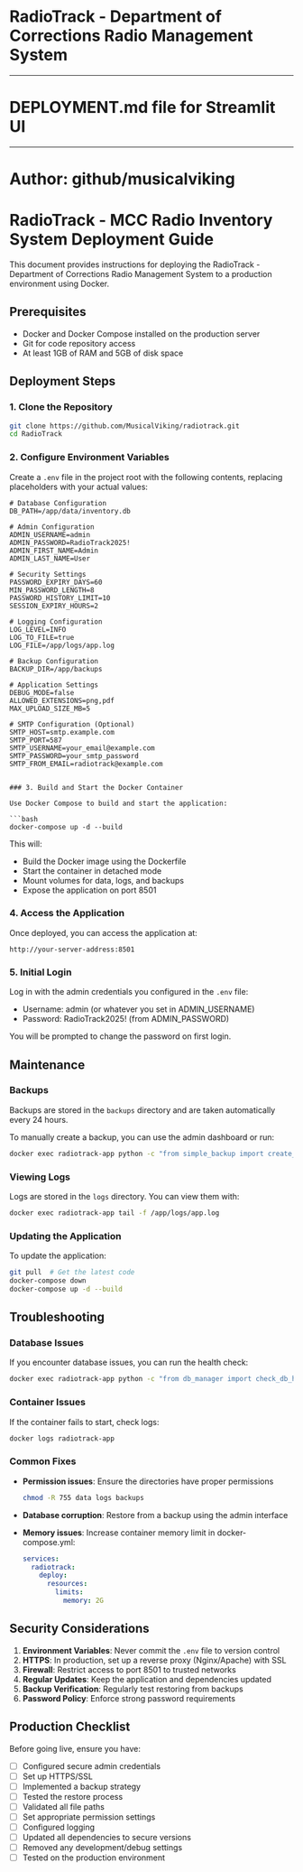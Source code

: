# RadioTrack - Department of Corrections Radio Management System

---

# DEPLOYMENT.md file for Streamlit UI

---

# Author: github/musicalviking

# RadioTrack - MCC Radio Inventory System Deployment Guide

This document provides instructions for deploying the RadioTrack - Department of Corrections Radio Management System to a production environment using Docker.

## Prerequisites

- Docker and Docker Compose installed on the production server
- Git for code repository access
- At least 1GB of RAM and 5GB of disk space

## Deployment Steps

### 1. Clone the Repository

```bash
git clone https://github.com/MusicalViking/radiotrack.git
cd RadioTrack
```

### 2. Configure Environment Variables

Create a `.env` file in the project root with the following contents, replacing placeholders with your actual values:

```
# Database Configuration
DB_PATH=/app/data/inventory.db

# Admin Configuration
ADMIN_USERNAME=admin
ADMIN_PASSWORD=RadioTrack2025!
ADMIN_FIRST_NAME=Admin
ADMIN_LAST_NAME=User

# Security Settings
PASSWORD_EXPIRY_DAYS=60
MIN_PASSWORD_LENGTH=8
PASSWORD_HISTORY_LIMIT=10
SESSION_EXPIRY_HOURS=2

# Logging Configuration
LOG_LEVEL=INFO
LOG_TO_FILE=true
LOG_FILE=/app/logs/app.log

# Backup Configuration
BACKUP_DIR=/app/backups

# Application Settings
DEBUG_MODE=false
ALLOWED_EXTENSIONS=png,pdf
MAX_UPLOAD_SIZE_MB=5

# SMTP Configuration (Optional)
SMTP_HOST=smtp.example.com
SMTP_PORT=587
SMTP_USERNAME=your_email@example.com
SMTP_PASSWORD=your_smtp_password
SMTP_FROM_EMAIL=radiotrack@example.com
```

````

### 3. Build and Start the Docker Container

Use Docker Compose to build and start the application:

```bash
docker-compose up -d --build
````

This will:

- Build the Docker image using the Dockerfile
- Start the container in detached mode
- Mount volumes for data, logs, and backups
- Expose the application on port 8501

### 4. Access the Application

Once deployed, you can access the application at:

```
http://your-server-address:8501
```

### 5. Initial Login

Log in with the admin credentials you configured in the `.env` file:

- Username: admin (or whatever you set in ADMIN_USERNAME)
- Password: RadioTrack2025! (from ADMIN_PASSWORD)

You will be prompted to change the password on first login.

## Maintenance

### Backups

Backups are stored in the `backups` directory and are taken automatically every 24 hours.

To manually create a backup, you can use the admin dashboard or run:

```bash
docker exec radiotrack-app python -c "from simple_backup import create_backup; create_backup()"
```

### Viewing Logs

Logs are stored in the `logs` directory. You can view them with:

```bash
docker exec radiotrack-app tail -f /app/logs/app.log
```

### Updating the Application

To update the application:

```bash
git pull  # Get the latest code
docker-compose down
docker-compose up -d --build
```

## Troubleshooting

### Database Issues

If you encounter database issues, you can run the health check:

```bash
docker exec radiotrack-app python -c "from db_manager import check_db_health; print(check_db_health())"
```

### Container Issues

If the container fails to start, check logs:

```bash
docker logs radiotrack-app
```

### Common Fixes

- **Permission issues**: Ensure the directories have proper permissions

  ```bash
  chmod -R 755 data logs backups
  ```

- **Database corruption**: Restore from a backup using the admin interface

- **Memory issues**: Increase container memory limit in docker-compose.yml:
  ```yaml
  services:
    radiotrack:
      deploy:
        resources:
          limits:
            memory: 2G
  ```

## Security Considerations

1. **Environment Variables**: Never commit the `.env` file to version control
2. **HTTPS**: In production, set up a reverse proxy (Nginx/Apache) with SSL
3. **Firewall**: Restrict access to port 8501 to trusted networks
4. **Regular Updates**: Keep the application and dependencies updated
5. **Backup Verification**: Regularly test restoring from backups
6. **Password Policy**: Enforce strong password requirements

## Production Checklist

Before going live, ensure you have:

- [ ] Configured secure admin credentials
- [ ] Set up HTTPS/SSL
- [ ] Implemented a backup strategy
- [ ] Tested the restore process
- [ ] Validated all file paths
- [ ] Set appropriate permission settings
- [ ] Configured logging
- [ ] Updated all dependencies to secure versions
- [ ] Removed any development/debug settings
- [ ] Tested on the production environment
